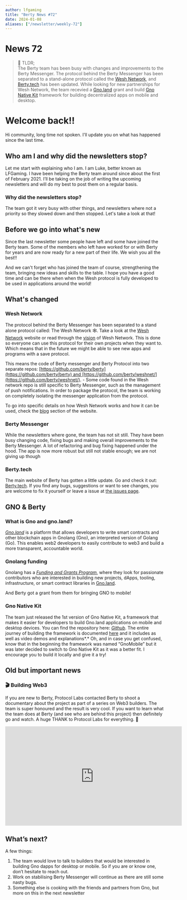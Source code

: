 ```yaml
---
author: lfgaming
title: "Berty News #72"
date: 2024-01-08
aliases: ["/newsletter/weekly-72"]
---
```


# News 72

> 📰 TLDR; </br>
    The Berty team has been busy with changes and improvements to the Berty Messenger. The protocol behind the Berty Messenger has been separated to a stand-alone protocol called the [Wesh Network](https://wesh.network/), and [Berty.tech](http://www.berty.tech) has been updated. While looking for new partnerships for Wesh Network, the team recevied a [Gno.land](http://Gno.land) grant and build [Gno Native Kit](https://github.com/gnolang/gnonative) framework for building decentralized apps on mobile and desktop.

# **Welcome back!!**

Hi community, long time not spoken. I'll update you on what has happened since the last time.

## **Who am I and why did the newsletters stop?**

Let me start with explaining who I am.
I am Luke, better known as LFGaming. I have been helping the Berty team around since about the first of February 2021. I’ll be taking on the job of writing the upcoming newsletters and will do my best to post them on a regular basis.

### **Why did the newsletters stop?**

The team got it very busy with other things, and newsletters where not a priority so they slowed down and then stopped. Let's take a look at that!

## **Before we go into what's new**

Since the last newsletter some people have left and some have joined the Berty team. Some of the members who left have worked for or with Berty for years and are now ready for a new part of their life. We wish you all the best!!

And we can't forget who has joined the team of course, strengthening the team, bringing new ideas and skills to the table. I hope you have a good time and can be there when when the Wesh protocol is fully developed to be used in applications around the world!

## **What's changed**

### **Wesh Network**

The protocol behind the Berty Messenger has been separated to a stand alone protocol called: The Wesh Network 🕸. Take a look at the [Wesh Network](https://wesh.network/) website or read through the [vision](https://wesh.network/vision) of Wesh Network.  This is done so everyone can use this protocol for their own projects when they want to. Which means that in the future we might be able to see new apps and programs with a save protocol.

This means the code of Berty messenger and Berty Protocol into two separate repos: [https://github.com/berty/berty](https://github.com/berty/berty) and [https://github.com/berty/weshnet/](https://github.com/berty/weshnet/). -   Some code found in the Wesh network repo is still specific to Berty Messenger, such as the management of push notifications. In order to package the protocol, the team is working on completely isolating the messenger application from the protocol.

To go into specific details on how Wesh Network works and how it can be used, check the [blog](https://wesh.network/blog) section of the website.

### **Berty Messenger**

While the newsletters where gone, the team has not sit still. They have been busy changing code, fixing bugs and making overall improvements to the Berty Messenger. A lot of refactoring and bug fixing happened under the hood. The app is now more robust but still not stable enough; we are not giving up though

### **Berty.tech**

The main website of Berty has gotten a little update. Go and check it out: [Berty.tech](https://berty.tech/). If you find any bugs, suggestions or want to see changes, you are welcome to fix it yourself or leave a issue at [the issues page](https://github.com/berty/www.berty.tech/issues).

## **GNO & Berty**

### ****What is Gno and gno.land?****

*[Gno.land](https://gno.land/)* is a platform that allows developers to write smart contracts and other blockchain apps in Gnolang (Gno), an interpreted version of Golang (Go). This enables web2 developers to easily contribute to web3 and build a more transparent, accountable world.

### ****Gnolang funding****

Gnolang has a [*Funding and Grants Program*](https://github.com/gnolang/ecosystem-fund-grants), where they look for passionate contributors who are interested in building new projects, dApps, tooling, infrastructure, or smart contract libraries in [Gno.land](http://Gno.land).

And Berty got a grant from them for bringing GNO to mobile!

### ****Gno Native Kit****

The team just released the 1st version of Gno Native Kit, a framework that makes it easier for developers to build Gno.land applications on mobile and desktop devices. You can find the repository here: *[Github](https://github.com/gnolang/gnonative)*. The entire journey of building the framework is documented [here](https://github.com/gnolang/hackerspace/issues/28) and it includes as well as video demos and explanations*.* Oh, and in case you get confused, know that in the beginning the framework was named “GnoMobile” but it was later decided to switch to Gno Native Kit as it was a better fit. I encourage you to build it locally and give it a try!

## **Old but important news**

### **🎬 Building Web3**

If you are new to Berty, Protocol Labs contacted Berty to shoot a documentary about the project as part of a series on Web3 builders. The team is super honoured and the result is very cool.
If you want to learn what the team does at Berty (and see who are behind this project) then definitely go and watch.
A huge THANK to Protocol Labs for everything. 💙
<iframe width="560" height="315" src="https://www.youtube-nocookie.com/embed/cC-tXnMyiBc" title="YouTube video player" frameborder="0" allow="accelerometer; autoplay; clipboard-write; encrypted-media; gyroscope; picture-in-picture; web-share" allowfullscreen></iframe>

## **What’s next?**

A few things: 

1. The team would love to talk to builders that would be interested in building Gno dapps for desktop or mobile. So if you are or know one, don’t hesitate to reach out.
2. Work on stabilising Berty Messenger will continue as there are still some nasty bugs. 
3. Something else is cooking with the friends and partners from Gno, but more on this in the next newsletter